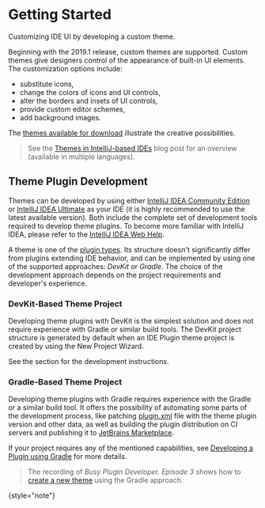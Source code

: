 <!-- Copyright 2000-2023 JetBrains s.r.o. and contributors. Use of this source code is governed by the Apache 2.0 license. -->

# Getting Started

<link-summary>Customizing IDE UI by developing a custom theme.</link-summary>

Beginning with the 2019.1 release, custom themes are supported.
Custom themes give designers control of the appearance of built-in UI elements.
The customization options include:

- substitute icons,
- change the colors of icons and UI controls,
- alter the borders and insets of UI controls,
- provide custom editor schemes,
- add background images.

The [themes available for download](https://plugins.jetbrains.com/search?headline=164-theme&tags=Theme) illustrate the creative possibilities.

> See the [Themes in IntelliJ-based IDEs](https://blog.jetbrains.com/platform/2021/10/themes-in-intellij-based-ides/) blog post for an overview (available in multiple languages).
>

## Theme Plugin Development

Themes can be developed by using either [IntelliJ IDEA Community Edition](https://www.jetbrains.com/idea/download/) or [IntelliJ IDEA Ultimate](https://www.jetbrains.com/idea/download/) as your IDE (it is highly recommended to use the latest available version).
Both include the complete set of development tools required to develop theme plugins.
To become more familiar with IntelliJ IDEA, please refer to the [IntelliJ IDEA Web Help](https://www.jetbrains.com/idea/help/).

A theme is one of the [plugin types](plugin_types.md#themes).
Its structure doesn't significantly differ from plugins extending IDE behavior, and can be implemented by using one of the supported approaches: _DevKit_ or _Gradle_.
The choice of the development approach depends on the project requirements and developer's experience.

### DevKit-Based Theme Project

Developing theme plugins with DevKit is the simplest solution and does not require experience with Gradle or similar build tools.
The DevKit project structure is generated by default when an IDE Plugin theme project is created by using the New Project Wizard.

See the [](developing_themes.md) section for the development instructions.

### Gradle-Based Theme Project

Developing theme plugins with Gradle requires experience with the Gradle or a similar build tool.
It offers the possibility of automating some parts of the development process, like patching <path>[plugin.xml](plugin_configuration_file.md)</path> file with the theme plugin version and other data, as well as building the plugin distribution on CI servers and publishing it to [JetBrains Marketplace](https://plugins.jetbrains.com).

If your project requires any of the mentioned capabilities, see [Developing a Plugin using Gradle](developing_plugins.md) for more details.

> The recording of _Busy Plugin Developer. Episode 3_ shows how to [create a new theme](https://youtu.be/9J0j-90dC60?t=582) using the Gradle approach.
>
{style="note"}
